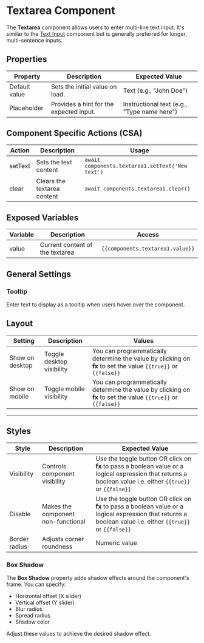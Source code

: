 # Textarea Component

The **Textarea** component allows users to enter multi-line text input. It's similar to the [Text Input](/docs/widgets/text-input) component but is generally preferred for longer, multi-sentence inputs.

<div style={{paddingTop:'24px'}}>

## Properties

| Property | Description | Expected Value |
|----------|-------------|----------------|
| Default value | Sets the initial value on load. | Text (e.g., "John Doe") |
| Placeholder | Provides a hint for the expected input. | Instructional text (e.g., "Type name here") |

</div>

<div style={{paddingTop:'24px'}}>

## Component Specific Actions (CSA)

| Action | Description | Usage |
|--------|-------------|-------|
| setText | Sets the text content | `await components.textarea1.setText('New text')` |
| clear | Clears the textarea content | `await components.textarea1.clear()` |

</div>

<div style={{paddingTop:'24px'}}>

## Exposed Variables

| Variable | Description | Access |
|----------|-------------|--------|
| value | Current content of the textarea | `{{components.textarea1.value}}` |

</div>

<div style={{paddingTop:'24px'}}>

## General Settings

### Tooltip
Enter text to display as a tooltip when users hover over the component.

</div>

<div style={{paddingTop:'24px'}}>

## Layout

| Setting | Description | Values |
|---------|-------------|--------|
| Show on desktop | Toggle desktop visibility | You can programmatically determine the value by clicking on **fx** to set the value `{{true}}` or `{{false}}` |
| Show on mobile | Toggle mobile visibility | You can programmatically determine the value by clicking on **fx** to set the value `{{true}}` or `{{false}}` |

</div>

---

<div style={{paddingTop:'24px'}}>

## Styles

| Style | Description | Expected Value |
|-------|-------------|----------------|
| Visibility | Controls component visibility | Use the toggle button OR click on **fx** to pass a boolean value or a logical expression that returns a boolean value i.e. either `{{true}}` or `{{false}}` |
| Disable | Makes the component non-functional | Use the toggle button OR click on **fx** to pass a boolean value or a logical expression that returns a boolean value i.e. either `{{true}}` or `{{false}}` |
| Border radius | Adjusts corner roundness | Numeric value |

### Box Shadow

The **Box Shadow** property adds shadow effects around the component's frame. You can specify:

- Horizontal offset (X slider)
- Vertical offset (Y slider)
- Blur radius
- Spread radius
- Shadow color

Adjust these values to achieve the desired shadow effect.

</div>
